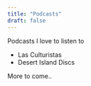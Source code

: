 ```yaml
---
title: "Podcasts"
draft: false
---
```


Podcasts I love to listen to

- Las Culturistas
- Desert Island Discs

More to come..
